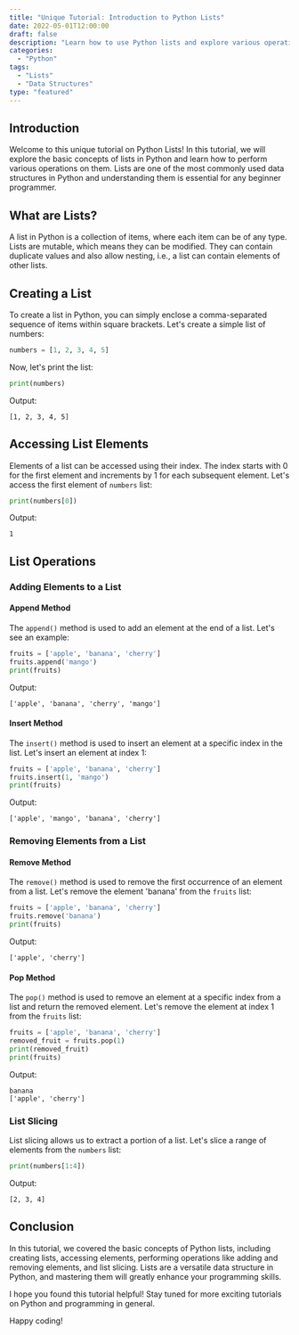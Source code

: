 ```yaml
---
title: "Unique Tutorial: Introduction to Python Lists"
date: 2022-05-01T12:00:00
draft: false
description: "Learn how to use Python lists and explore various operations and methods."
categories:
  - "Python"
tags:
  - "Lists"
  - "Data Structures"
type: "featured"
---
```


## Introduction

Welcome to this unique tutorial on Python Lists! In this tutorial, we will explore the basic concepts of lists in Python and learn how to perform various operations on them. Lists are one of the most commonly used data structures in Python and understanding them is essential for any beginner programmer.

## What are Lists?

A list in Python is a collection of items, where each item can be of any type. Lists are mutable, which means they can be modified. They can contain duplicate values and also allow nesting, i.e., a list can contain elements of other lists.

## Creating a List

To create a list in Python, you can simply enclose a comma-separated sequence of items within square brackets. Let's create a simple list of numbers:

```python
numbers = [1, 2, 3, 4, 5]
```

Now, let's print the list:

```python
print(numbers)
```

Output:
```
[1, 2, 3, 4, 5]
```

## Accessing List Elements

Elements of a list can be accessed using their index. The index starts with 0 for the first element and increments by 1 for each subsequent element. Let's access the first element of `numbers` list:

```python
print(numbers[0])
```

Output:
```
1
```

## List Operations

### Adding Elements to a List

#### Append Method

The `append()` method is used to add an element at the end of a list. Let's see an example:

```python
fruits = ['apple', 'banana', 'cherry']
fruits.append('mango')
print(fruits)
```

Output:
```
['apple', 'banana', 'cherry', 'mango']
```

#### Insert Method

The `insert()` method is used to insert an element at a specific index in the list. Let's insert an element at index 1:

```python
fruits = ['apple', 'banana', 'cherry']
fruits.insert(1, 'mango')
print(fruits)
```

Output:
```
['apple', 'mango', 'banana', 'cherry']
```

### Removing Elements from a List

#### Remove Method

The `remove()` method is used to remove the first occurrence of an element from a list. Let's remove the element 'banana' from the `fruits` list:

```python
fruits = ['apple', 'banana', 'cherry']
fruits.remove('banana')
print(fruits)
```

Output:
```
['apple', 'cherry']
```

#### Pop Method

The `pop()` method is used to remove an element at a specific index from a list and return the removed element. Let's remove the element at index 1 from the `fruits` list:

```python
fruits = ['apple', 'banana', 'cherry']
removed_fruit = fruits.pop(1)
print(removed_fruit)
print(fruits)
```

Output:
```
banana
['apple', 'cherry']
```

### List Slicing

List slicing allows us to extract a portion of a list. Let's slice a range of elements from the `numbers` list:

```python
print(numbers[1:4])
```

Output:
```
[2, 3, 4]
```

## Conclusion

In this tutorial, we covered the basic concepts of Python lists, including creating lists, accessing elements, performing operations like adding and removing elements, and list slicing. Lists are a versatile data structure in Python, and mastering them will greatly enhance your programming skills.

I hope you found this tutorial helpful! Stay tuned for more exciting tutorials on Python and programming in general.

Happy coding!
